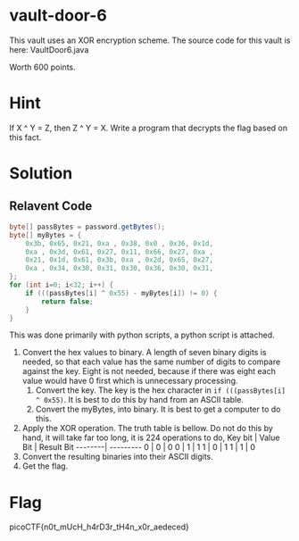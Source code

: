 # vault-door-6
This vault uses an XOR encryption scheme. The source code for this vault is here: VaultDoor6.java

Worth 600 points.

# Hint
If X ^ Y = Z, then Z ^ Y = X. Write a program that decrypts the flag based on this fact.

# Solution
## Relavent Code
```java
byte[] passBytes = password.getBytes();
byte[] myBytes = {
    0x3b, 0x65, 0x21, 0xa , 0x38, 0x0 , 0x36, 0x1d,
    0xa , 0x3d, 0x61, 0x27, 0x11, 0x66, 0x27, 0xa ,
    0x21, 0x1d, 0x61, 0x3b, 0xa , 0x2d, 0x65, 0x27,
    0xa , 0x34, 0x30, 0x31, 0x30, 0x36, 0x30, 0x31,
};
for (int i=0; i<32; i++) {
    if (((passBytes[i] ^ 0x55) - myBytes[i]) != 0) {
        return false;
    }
}
```
This was done primarily with python scripts, a python script is attached.

1. Convert the hex values to binary. A length of seven binary digits is needed, so that each value has the same number of digits to compare against the key. Eight is not needed, because if there was eight each value would have 0 first which is unnecessary processing. 
	1. Convert the key. The key is the hex character in `if (((passBytes[i] ^ 0x55)`. It is best to do this by hand from an ASCII table.
	2. Convert the myBytes, into binary. It is best to get a computer to do this. 
2. Apply the XOR operation. The truth table is bellow. Do not do this by hand, it will take far too long, it is 224 operations to do,
	Key bit | Value Bit | Result Bit
	--------| ---------
	0 | 0 | 0
	0 | 1 | 1
	1 | 0 | 1
	1 | 1 | 0
3. Convert the resulting binaries into their ASCII digits.
4. Get the flag.


# Flag
picoCTF{n0t_mUcH_h4rD3r_tH4n_x0r_aedeced}